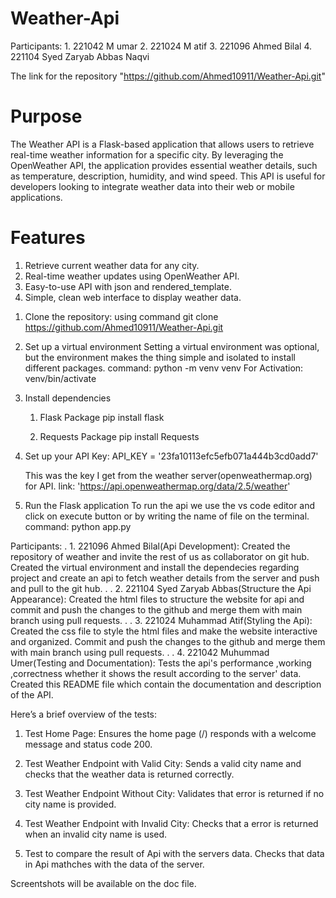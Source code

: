 # Weather-Api

Participants:
    1. 221042  M umar 
    2. 221024 M atif 
    3. 221096 Ahmed Bilal 
    4. 221104 Syed Zaryab Abbas Naqvi 

The link for the repository "https://github.com/Ahmed10911/Weather-Api.git"



<!-- ----------------------------------------------------------------------------------
                     1). The purpose of the API.
----------------------------------------------------------------------- -->

# Purpose
The Weather API is a Flask-based application that allows users to retrieve real-time weather information for a specific city. By leveraging the OpenWeather API, the application provides essential weather details, such as temperature, description, humidity, and wind speed. This API is useful for developers looking to integrate weather data into their web or mobile applications.

# Features
1. Retrieve current weather data for any city.
2. Real-time weather updates using OpenWeather API.
3. Easy-to-use API with json and rendered_template.
4. Simple, clean web interface to display weather data.


<!-- ----------------------------------------------------------------------------------
                 2). How to install dependencies and run the API.
----------------------------------------------------------------------- -->

1. Clone the repository:
    using command git clone https://github.com/Ahmed10911/Weather-Api.git

2. Set up a virtual environment 
    Setting a virtual environment was optional, but the environment makes the thing simple and isolated to install different packages.
    command: python -m venv venv
    For Activation: venv/bin/activate

3. Install dependencies
    1. Flask Package
    pip install flask

    2. Requests Package
    pip install Requests

4. Set up your API Key:
    API_KEY = '23fa10113efc5efb071a444b3cd0add7'

    This was the key I get from the weather server(openweathermap.org) for API.
    link: 'https://api.openweathermap.org/data/2.5/weather'

5. Run the Flask application
    To run the api we use the vs code editor and click on execute button or by writing the name of file on the terminal.
    command: python app.py


<!-- ----------------------------------------------------------------------------------
                 3). How each member contributed to the project.
----------------------------------------------------------------------- -->

Participants:
.
    1. 221096 Ahmed Bilal(Api Development):
        Created the repository of weather and invite the rest of us as collaborator on git hub.
        Created the virtual environment and install the dependecies regarding project and create an api to fetch weather details from the server and push and pull to the git hub.
.
.
    2. 221104 Syed Zaryab Abbas(Structure the Api Appearance):
        Created the html files to structure the website for api and commit and push the changes to the github and merge them with main branch using pull requests.
.
.
    3. 221024 Muhammad Atif(Styling the Api):
        Created the css file to style the html files and make the website interactive and organized. Commit and push the changes to the github and merge them with main branch using pull requests.
.
.
    4. 221042 Muhummad Umer(Testing and Documentation):
        Tests the api's performance ,working ,correctness whether it shows the result according to the server' data.
        Created this README file which contain the documentation and description of the API.


<!-- ----------------------------------------------------------------------------------
                    4). Steps for testing the API.
----------------------------------------------------------------------- -->

Here’s a brief overview of the tests:

1. Test Home Page:
Ensures the home page (/) responds with a welcome message and status code 200.

2. Test Weather Endpoint with Valid City:
Sends a valid city name and checks that the weather data is returned correctly.

3. Test Weather Endpoint Without City:
Validates that  error is returned if no city name is provided.

4. Test Weather Endpoint with Invalid City:
Checks that a error is returned when an invalid city name is used.

5. Test to compare the result of Api with the servers data.
Checks that data in Api mathches with the data of the server. 

Screentshots will be available on the doc file. 






